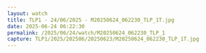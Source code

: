 ```yaml
---
layout: watch
title: TLP1 - 24/06/2025 - M20250624_062230_TLP_1T.jpg
date: 2025-06-24 06:22:30
permalink: /2025/06/24/watch/M20250624_062230_TLP_1
capture: TLP1/2025/202506/20250623/M20250624_062230_TLP_1T.jpg
---
```

